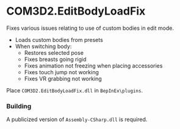 # COM3D2.EditBodyLoadFix

Fixes various issues relating to use of custom bodies in edit mode.

- Loads custom bodies from presets
- When switching body:
  - Restores selected pose
  - Fixes breasts going rigid
  - Fixes animation not freezing when placing accessories
  - Fixes touch jump not working
  - Fixes VR grabbing not working

Place `COM3D2.EditBodyLoadFix.dll` in `BepInEx\plugins`.

### Building

A publicized version of `Assembly-CSharp.dll` is required.

